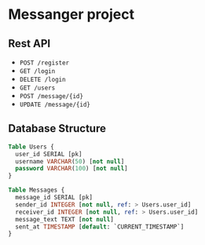 # Messanger project

## Rest API
- `POST /register`
- `GET /login`
- `DELETE /login`
- `GET /users`
- `POST /message/{id}`
- `UPDATE /message/{id}`


## Database Structure

```sql
Table Users {
  user_id SERIAL [pk]
  username VARCHAR(50) [not null]
  password VARCHAR(100) [not null]
}

Table Messages {
  message_id SERIAL [pk]
  sender_id INTEGER [not null, ref: > Users.user_id]
  receiver_id INTEGER [not null, ref: > Users.user_id]
  message_text TEXT [not null]
  sent_at TIMESTAMP [default: `CURRENT_TIMESTAMP`]
}
